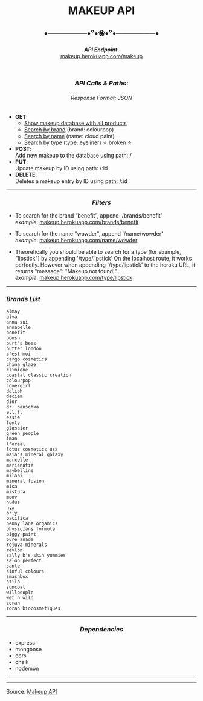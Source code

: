 <center> 

# MAKEUP API
  
## •───────•°•❀•°•───────•
  


### <center>

***API Endpoint***: <br> <a href="https://makeup.herokuapp.com/makeup" target="_blank">makeup.herokuapp.com/makeup</a> 


<br>

### <center> ***API Calls & Paths***: 

###### *Response Format*: JSON

</center>

- **GET**: 
  - <a href="https://makeup.herokuapp.com/makeup" target="_blank">Show makeup database with all products</a>
  - <a href="https://makeup.herokuapp.com/makeup/brand/colourpop" target="_blank">Search by brand</a> (brand: colourpop)
  - <a href="https://makeup.herokuapp.com/makeup/type/eyeliner" target="_blank">Search by name</a> (name: cloud paint)
  - <a href="https://makeup.herokuapp.com/makeup/type/cloud paint" target="_blank">Search by type</a> (type: eyeliner) ✮ broken ✮
- **POST**: <br>
  Add new makeup to the database using path: /
- **PUT**: <br>
   Update makeup by ID using path: /:id
- **DELETE**: <br>
  Deletes a makeup entry by ID using path: /:id


<center>




---


### ***Filters***

</center>



- To search for the brand “benefit”, append '/brands/benefit' <br>
*example*:
[makeup.herokuapp.com/brands/benefit](https://makeup.herokuapp.com/brands/benefit)

- To search for the name "wowder", append '/name/wowder' <br>
*example*:
[makeup.herokuapp.com/name/wowder](https://makeup.herokuapp.com/name/wowder)

- Theoretically you should be able to search for a type (for example, "lipstick") by appending '/type/lipstick' 
  On the localhost route, it works perfectly. However when appending '/type/lipstick' to the heroku URL, it returns "message": "Makeup not found!". 
  <br>
*example*:
[makeup.herokuapp.com/type/lipstick](https://makeup.herokuapp.com/type/lipstick)

---

### ***Brands List***

</center>

```
almay
alva
anna sui
annabelle
benefit
boosh
burt's bees
butter london
c'est moi
cargo cosmetics
china glaze
clinique
coastal classic creation
colourpop
covergirl
dalish
deciem
dior
dr. hauschka
e.l.f.
essie
fenty
glossier
green people
iman
l'oreal
lotus cosmetics usa
maia's mineral galaxy
marcelle
marienatie
maybelline
milani
mineral fusion
misa
mistura
moov
nudus
nyx
orly
pacifica
penny lane organics
physicians formula
piggy paint
pure anada
rejuva minerals
revlon
sally b's skin yummies
salon perfect
sante
sinful colours
smashbox
stila
suncoat
w3llpeople
wet n wild
zorah
zorah biocosmetiques
```
---

<center>

### ***Dependencies***

</center>


- express
- mongoose
- cors
- chalk
- nodemon









----
----
Source: <a href="https://www.makeup-api.herokuapp.com/" target="_blank">Makeup API</a>

